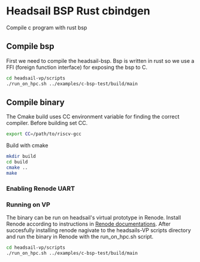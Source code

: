 # Headsail BSP Rust cbindgen

Compile c program with rust bsp

## Compile bsp
First we need to compile the headsail-bsp. Bsp is written in rust so we use a FFI (foreign function interface) for exposing the bsp to C.
``` sh
cd headsail-vp/scripts
./run_on_hpc.sh ../examples/c-bsp-test/build/main
```

## Compile binary
The Cmake build uses CC environment variable for finding the correct compiler. Before building set CC.
``` sh
export CC=/path/to/riscv-gcc
```

Build with cmake
``` sh
mkdir build
cd build
cmake .. 
make
```

### Enabling Renode UART

### Running on VP
The binary can be run on headsail's virtual prototype in Renode. Install Renode according to instructions in [Renode documentations](https://renode.readthedocs.io/en/latest/introduction/installing.html). After succesfully installing renode nagivate to the headsails-VP scripts directory and run the binary in Renode with the run_on_hpc.sh script.

``` sh
cd headsail-vp/scripts
./run_on_hpc.sh ../examples/c-bsp-test/build/main
```
